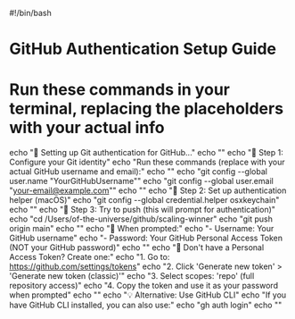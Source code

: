 #!/bin/bash

# GitHub Authentication Setup Guide
# Run these commands in your terminal, replacing the placeholders with your actual info

echo "🔧 Setting up Git authentication for GitHub..."
echo ""
echo "📝 Step 1: Configure your Git identity"
echo "Run these commands (replace with your actual GitHub username and email):"
echo ""
echo "git config --global user.name \"YourGitHubUsername\""
echo "git config --global user.email \"your-email@example.com\""
echo ""
echo "📝 Step 2: Set up authentication helper (macOS)"
echo "git config --global credential.helper osxkeychain"
echo ""
echo "📝 Step 3: Try to push (this will prompt for authentication)"
echo "cd /Users/of-the-universe/github/scaling-winner"
echo "git push origin main"
echo ""
echo "🔐 When prompted:"
echo "- Username: Your GitHub username"
echo "- Password: Your GitHub Personal Access Token (NOT your GitHub password)"
echo ""
echo "🎯 Don't have a Personal Access Token? Create one:"
echo "1. Go to: https://github.com/settings/tokens"
echo "2. Click 'Generate new token' > 'Generate new token (classic)'"
echo "3. Select scopes: 'repo' (full repository access)"
echo "4. Copy the token and use it as your password when prompted"
echo ""
echo "💡 Alternative: Use GitHub CLI"
echo "If you have GitHub CLI installed, you can also use:"
echo "gh auth login"
echo ""